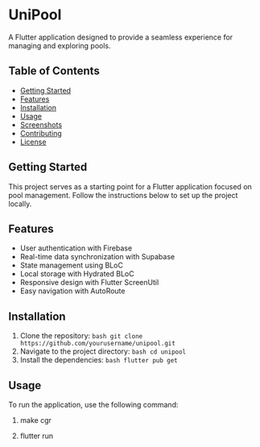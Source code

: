 # UniPool

A Flutter application designed to provide a seamless experience for managing and exploring pools.

## Table of Contents

- [Getting Started](#getting-started)
- [Features](#features)
- [Installation](#installation)
- [Usage](#usage)
- [Screenshots](#screenshots)
- [Contributing](#contributing)
- [License](#license)

## Getting Started

This project serves as a starting point for a Flutter application focused on pool management. Follow the instructions below to set up the project locally.

## Features

- User authentication with Firebase
- Real-time data synchronization with Supabase
- State management using BLoC
- Local storage with Hydrated BLoC
- Responsive design with Flutter ScreenUtil
- Easy navigation with AutoRoute

## Installation

1. Clone the repository: `bash
git clone https://github.com/yourusername/unipool.git   `
2. Navigate to the project directory: `bash
cd unipool   `
3. Install the dependencies: `bash
flutter pub get   `

## Usage

To run the application, use the following command:

1. make cgr

2. flutter run
